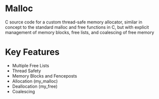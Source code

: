 # Malloc

C source code for a custom thread-safe memory allocator, similar in concept to the standard malloc and free functions in C, but with explicit management of memory blocks, free lists, and coalescing of free memory

# Key Features
- Multiple Free Lists
- Thread Safety
- Memory Blocks and Fenceposts
- Allocation (my_malloc)
- Deallocation (my_free)
- Coalescing

